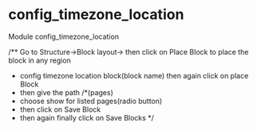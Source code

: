 # config_timezone_location
Module config_timezone_location


/** Go to Structure->Block layout-> then click on Place Block to place the block in any region
* config timezone location block(block name) then again click on place Block
* then give the path /*(pages)
* choose show for listed pages(radio button)
* then click on Save Block
* then again finally click on Save Blocks
*/
